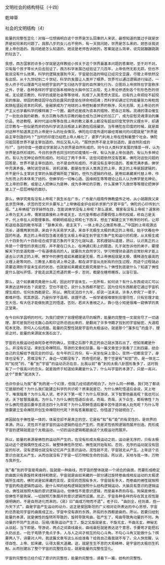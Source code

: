 文明社会的结构特征（十四）

乾坤草


社会的文明结构（4）

    能量的完整性显化：对每一位想搞明白这个世界是怎么回事的人来说，最想知道的莫过于就是世界是如何来的问题了。我那八岁的女儿也不例外，有一天我问她，世界是怎么来的，她告诉我说是上帝创造的。我问她是怎么知道的，她说是老师告诉她的，答案就这么简单，说完就蹦蹦跳跳的玩去了。

    我想，西方国家的许多小学就是这样教给小孩关于这个世界最基本问题的答案吧，至于对不对，只有每个孩子等长大后去验证了。西方科学发展已经验证了几百年，上帝依然无影无踪，但也不能说没有什么效果，科学的逻辑发展到今天，宇宙是创造的特征已经完全显露，尽管上帝依然没有出现。从十九世纪到二十世纪，科学的发展让人类开了眼界，世界可以通过逻辑进行描述，一些人终于可以理直气壮地把宇宙的产生归结为宇宙的自然演化行为，企图将上帝排除在宇宙秩序之外，于是，各种各样的宇宙论版本相继在头脑中加工出现，无上帝论参透到各个形形色色的领域，无论是宗教的、科学的或是社会等等领域，形成了人类思想大混乱。旧有的上帝观经不起现实的推敲，顽固的教徒固守在四处露风的堡垒在拼命地招魂；而科学却通过它的能量张力用枪炮和铁船竖起资本的风帆，金融家成为了地球的上帝控制着世界的秩序，风光无限。无上帝论的共产主义也学着科学的模样画了一个圈，最终还是成为资本的猎物，把自己背叛。灵魂的漂泊催生了一批批自我的新教，东方宗教与西方宗教的融合成为泛神论的加工厂，成为安慰灵魂漂泊的廉价品，奇迹教程、新时代运动等等自我上帝的教义基本上都没有超出印度梵学的义理水平，却通过宗教与一些似是而非的伪科学说法旧瓶装上新酒在招摇骗世。当年佛陀在印度的时候，就是面对这种不知道真正的上帝是什么的社会情况。佛陀在印度传道时最经常被问的问题就是“世界是由主宰创造的吗？”当时的印度已经把上帝人格化了，婆罗门利用上帝在控制着整个社会。佛陀只能回答世界不是主宰创造的，然后又有人问，“既然世界不是主宰创造的，是自然形成的吗?”，当时印度一些数论学家就认为世界是自然形成的，同今日人类科学发展的情景一样，认为世界是自然形成的。今日的世界也同当时的印度情形一样，有认为是上帝创造的，有认为多神论的，有认为无神论自然形成的。时间过了两千多年，这些问题依然没有答案，佛陀对这些问题的回答是，世界不是主宰创造的，也不是自然形成的、不是没有主宰创造的。答案充满矛盾，佛学中充满矛盾，佛陀说空说有，说机说揭，都是在告诉人类真正的上帝，真正的上帝是超逻辑的，并不是什么主宰非主宰的头脑逻辑所能了解的，但作为逻辑的作结，是用如来藏来代替上帝，作为形而上的本体来了结的。但佛学的一切唯心造、因缘相生等等理论让后人认为佛学是无神论、无上帝的宗教，或是让人把佛认为是神，成为多神论的宗教，什么某佛下凡救世等等理论把佛学披上了一层层神秘的面纱。

    那么，佛学究竟有没有上帝呢？我生长在广东，广东是六祖南传佛教盛传之地，从小就跟我父亲去求签拜佛，求签的签文开头要写上“上帝佛祖金炉台前祈求家门岁君平安”。佛陀的心印传到六祖，“上帝佛祖”四字赫然在目，怎能说佛学没有上帝呢？那么道家、儒家有没有上帝呢？道家称上帝为玄天上帝，儒家就直接称上帝或天主。古代皇帝都必须要假借上帝的权威，称自己是天子，代上帝在人间管理事务。明朝明成祖让郑和七下西洋，想去了解建立天下秩序的时机，让郑和送给各国的敕书写道：“朕奉天命，君主天下，一体上帝之心施恩布德……”中国的上帝观源远流长，道儒两家同源，来自于先天易学大道，来自于无极生太极的真正的上帝观，始于伏羲在中国的布道。真正的上帝观包含着无极生太极上帝诞生到宇宙万象产生和运行的机理，从太极生成六十四卦到六十四卦组合成宇宙万象的千变万化就叫道，其机理就叫道理，所以，认识真正的上帝是一个理性的求索过程，并不是在口头上、在神通幻影上的臆造。孔子就告诉他的弟子，要理解天下的至道和做一个有道德高尚的人，就要向大自然学习，学习物理领会道的日常妙用才能上道去认识真正的上帝。佛学中的佛性或如来藏就是无极，而上帝佛祖就是太极，儒释道在最高的义理上是等同的，三教圣人都在讲上帝之道，都在讲宇宙从无到有的创生过程，而这个过程就必须要追溯到宇宙未生前的状态，也就是如来藏或无极究竟是什么？佛性到底是什么？知道了佛性是什么就叫开悟，才能走出真正修道的第一步，否则，都是在瞎修瞎炼，以盲引盲。

    那么，这个如来藏究竟是什么呢，因此时宇宙未生，一无所有，如何说？有什么东西或词汇可以来表达这种状态？说是空，空也不是它，说什么东西都不是它，因为任何东西都是它通过宇宙机理生成的，任何东西都是它。所以，佛陀说法四十九年，却说一法未说，许多人参究了一辈子，都难开悟。究其原因，乃是科学不昌明，说理不透，一般学者很难做到穷理尽性，只有穷理才能生大信，有大信才能做到真正的悟道。否则，若非大善根之人，靠小信小知是很难一窥佛学的真正堂奥。

    在今日科学昌明的时代，为我们提供了穷理把理说尽的眼界，能量的完整性一文就穷尽了一切道理，那可是我历经无数心血和印证所总结出来的，是翻阅了许多书籍才找到的宇宙秘密，大道昭昭本无隐，奈何人心似虎狼。能量的完整性就是宇宙的太极运动，就是那个“藩多拉”的盒子，理穷之时，能量的来源就水落石出了。

    宇宙的太极运动经由阿杂老师的确认，穷理之后那个真正的自己就水落石出了，但如来藏是什么，并没有实证。来到生命禅院后，导游的文章如甘露，每一篇文章至少我看了三到四遍，结合自己的见解给予我完全的印证。在今年的三月份，有一天坐在床上澄心，突然一切都变空了，身体也没有了，思维没有了、身边一切都没有了，而奇怪的是，整个空是有“知觉”的，是一体无二同“知觉”的，“看”到“宇宙”的运动沥沥在目，比我以前“看”到的太极八卦图形象多了。这时我有了一个很高兴的念头，就是我终于知道如来藏是什么了，什么叫宇宙的本源了，只是一高兴，这个“景象”就消失了。

    也许你会认为我“看”到的是一个幻景，但我几经彻底的明白了。为什么同一种糖，我们吃了都说它是甜的呢？为什么我们能建立科学的共识呢？原来就是它。为什么佛陀悟道后会说，天上地下，唯我独尊？为什么有人说，老子天下第一呢？为什么导游说，天下智慧他最高呢？我也可以说，天下智慧我最高，为什么？为什么佛陀悟道后会说，奇哉，奇哉，天下众生，都有佛性？为什么佛陀悟道后要辛苦说法四十九年呢？为什么耶稣悟道后要辛苦传道并被人处死呢？为什么导游要建立生命禅院开创生命禅院时代呢？所有答案都是它，你悟道了你就明白了。

    原因就在于佛性是一体的，体虽空却不是真正的空，它是有“知”有“能”的有灵性的，是世界的本源。所以，灵性并不是宇宙的运动逻辑的组合产生的，而是灵性依照逻辑而展开创造。而形成宇宙的逻辑就是这个太极运动，一切的运动逻辑都是由这个太极运动而展开。

    所以，能量的来源是佛性的运动所产生的，在没有形成太极运动之前，运动是无序的，只有太极运动这个逻辑偶然生成之后，被整体佛性所觉知，佛性就开始有知。否则，无序的运动就没有固定的形状，没有逻辑也就没有记忆并产生意识运动，灵性就不灵，宇宙就无从产生，上帝这个总意识也就无从产生，从而也就没有了宇宙一切万物和生命的创造。所以说，天地与我一体，万物与我并生。

    我“看”到的宇宙是弯曲的，弦就是一种曲线，而宇宙的整体就是一个闭合的曲面，而要形成稳定的曲面只有靠旋转来维持和稳定。宇宙就是由如来藏的一部分通过旋转卷曲成相反运动的太极逻辑所生成的，佛陀说是如来藏的变现，变现的范围有多大，宇宙就有多大，而卷曲的佛性就按照宇宙的构造逻辑而运动，是什么样的结构逻辑就按照什么结构逻辑运动，大脑具有意识的逻辑运动，佛性就按照大脑的意识逻辑运动，但佛性不是意识逻辑，而是最本质的存在。狗屎是佛性，但佛性不是狗屎，一切按照万象展开的意识逻辑而设置。总之，宇宙各种各样的存在其主观性是很明确的，不是自然进化而来的。《易》曰“曲成万物而不遗”，老子曰，“曲则全，枉则直，抱一为天下式”，曲是宇宙产生运动的动力，这正是爱因斯坦的广义相对论所表达的中心思想，宇宙的总质能同宇宙的曲面成正比，宇宙中没有直的东西，所有的东西都是曲的。所以，若要归结到能量的本源，就是佛性的旋转所导致的，旋转导致弯曲，弦产生了，弯曲导致角动量的不同，角动量的不同产生进动，压缩/膨胀运动产生了，旋之又旋就是玄，不旋无玄，不曲无玄，神秘无从谈起，当下即是。导游说，两点之间直线最长，曲线最短就是表达这个意思，手要弯才能把石头扔出去，一肚子弯肠子鬼点子多，人与人之间才相互的勾心斗角。不勾心斗角又能做什么？棋要两人下，诗要对人吟，我这篇文章写这么长给谁看？给我自己看我就不写了。众人快觉醒，认得自性、上帝、如来藏，认得太极大道藏。这，就是生生不息的大易精神，是宇宙的太极创生机制，从而创建出了整个宇宙的完整性存在，就是能量的完整性显化。

    宇宙的完整性已经介绍了意识的完整性，能量的完整性，请看下一篇，结构的完整性。



